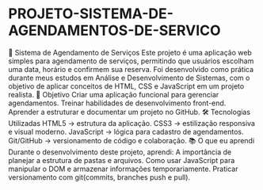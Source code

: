 # PROJETO-SISTEMA-DE-AGENDAMENTOS-DE-SERVICO
📅 Sistema de Agendamento de Serviços Este projeto é uma aplicação web simples para agendamento de serviços, permitindo que usuários escolham uma data, horário e confirmem sua reserva. Foi desenvolvido como prática durante meus estudos em Análise e Desenvolvimento de Sistemas, com o objetivo de aplicar conceitos de HTML, CSS e JavaScript em um projeto realista. 🚀 Objetivo Criar uma aplicação funcional para gerenciar agendamentos. Treinar habilidades de desenvolvimento front-end. Aprender a estruturar e documentar um projeto no GitHub. 🛠️ Tecnologias Utilizadas HTML5 → estrutura da aplicação. CSS3 → estilização responsiva e visual moderno. JavaScript → lógica para cadastro de agendamentos. Git/GitHub → versionamento de código e colaboração. 📚 O que eu aprendi Durante o desenvolvimento deste projeto, aprendi: A importância de planejar a estrutura de pastas e arquivos. Como usar JavaScript para manipular o DOM e armazenar informações temporariamente. Praticar versionamento com git(commits, branches push e pull).


